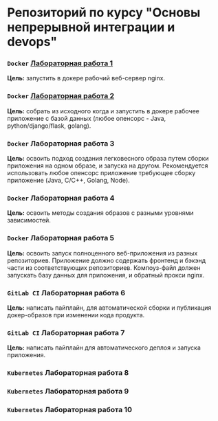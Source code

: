# Репозиторий по курсу "Основы непрерывной интеграции и devops"

### `Docker` [Лабораторная работа 1](lab01/README.md)
**Цель:** запустить в докере рабочий веб-сервер nginx.

### `Docker` [Лабораторная работа 2](lab02/README.md)
**Цель:** собрать из исходного когда и запустить в докере рабочее приложение с базой данных (любое опенсорс - Java, python/django/flask, golang).

### `Docker` Лабораторная работа 3
**Цель:** освоить подход создания легковесного образа путем сборки приложения на одном образе, и запуска на другом. Рекомендуется использовать любое опенсорс приложение требующее сборку приложение (Java, C/C++, Golang, Node).

### `Docker` Лабораторная работа 4
**Цель:** освоить методы создания образов с разными уровнями зависимостей.

### `Docker` Лабораторная работа 5
**Цель:** освоить запуск полноценного веб-приложения из разных репозиториев. Приложение должно содержать фронтенд и бэкэнд части из соответствующих репозиториев. Компоуз-файл должен запускать базу данных для приложения, и обратный прокси nginx.

### `GitLab CI` Лабораторная работа 6
**Цель:** написать пайплайн, для автоматической сборки и публикация докер-образов при изменении кода продукта.

### `GitLab CI` Лабораторная работа 7
**Цель:** написать пайплайн для автоматического деплоя и запуска приложения.

### `Kubernetes` Лабораторная работа 8

### `Kubernetes` Лабораторная работа 9

### `Kubernetes` Лабораторная работа 10
